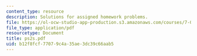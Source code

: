 ```yaml
---
content_type: resource
description: Solutions for assigned homework problems.
file: https://ol-ocw-studio-app-production.s3.amazonaws.com/courses/7-012-introduction-to-biology-fall-2004/b12f8fcf77079c4a35ae3dc39c66aab5_ps2s.pdf
file_type: application/pdf
resourcetype: Document
title: ps2s.pdf
uid: b12f8fcf-7707-9c4a-35ae-3dc39c66aab5
---
```

